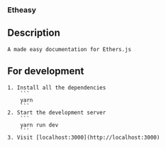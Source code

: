 ### Etheasy

## Description
    A made easy documentation for Ethers.js
## For development 
    1. Install all the dependencies 
        ```
        yarn
        ```
    2. Start the development server
        ```
        yarn run dev
        ```
    3. Visit [localhost:3000](http://localhost:3000)